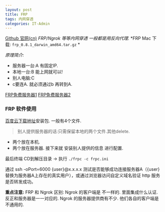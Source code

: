 ```yaml
---
layout: post
title: FRP
tags: 内网穿透 
categories: IT-Admin
---
```

[Github 官网(cn)][1]
*FRP/Ngrok 等等内网穿透 一般都是用反向代理.*
*FRP Mac 下载: `frp_0.8.1_darwin_amd64.tar.gz` *

*原理简介:*
- 服务器一台:A 有固定IP.
- 本地一台:B 能上网就可以!
- 别人电脑:C 
- c要连A. 就必须通过b 再转到A.

[FRP免费服务器1][2]  [FRP免费服务器2][3]

### FRP 软件使用
[百度云下载地址][4]安装包. 一般有4个文件.
> 别人提供服务器的话:只需保留本地的两个文件.其他delete.
- 两个放在本机.
- 两个放在服务器.
接下来就 安装别人提供的信息 进行配置.

最后终端 CD到解压目录 → 执行 `./frpc -c frpc.ini`

通过 ssh -oPort=6000 {user}@x.x.x.x 测试是否能够成功连接服务器A（{user}替换为服务器A上存在的真实用户），或通过浏览器访问自定义域名验证 http 服务是否转发成功。


**重点注意:**
FRP 和 Ngrok 区别:
Ngrok 的客户端是 不一样的. 里面集成什么认证. 反正和服务器是一一对应的.
Ngrok 的服务器提供商有不少. 他们各自的客户端是不通用的.



[1]:	https://github.com/fatedier/frp/blob/master/README_zh.md
[2]:	http://getfrp.yzxx-soft.com/
[3]:	https://tunnel.mobi/index.html
[4]:	https://pan.baidu.com/s/1jIc4Epw#list/path=/frp/linux&parentPath=/frp
